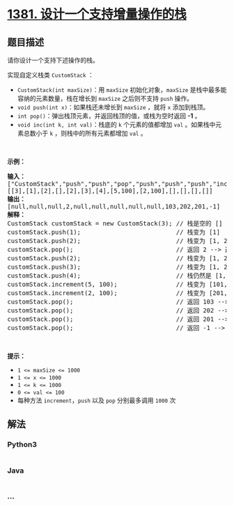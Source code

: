 # [1381. 设计一个支持增量操作的栈](https://leetcode-cn.com/problems/design-a-stack-with-increment-operation)



## 题目描述

<!-- 这里写题目描述 -->

<p>请你设计一个支持下述操作的栈。</p>

<p>实现自定义栈类 <code>CustomStack</code> ：</p>

<ul>
	<li><code>CustomStack(int maxSize)</code>：用 <code>maxSize</code> 初始化对象，<code>maxSize</code> 是栈中最多能容纳的元素数量，栈在增长到 <code>maxSize</code> 之后则不支持 <code>push</code> 操作。</li>
	<li><code>void push(int x)</code>：如果栈还未增长到 <code>maxSize</code> ，就将 <code>x</code> 添加到栈顶。</li>
	<li><code>int pop()</code>：弹出栈顶元素，并返回栈顶的值，或栈为空时返回 <strong>-1</strong> 。</li>
	<li><code>void inc(int k, int val)</code>：栈底的 <code>k</code> 个元素的值都增加 <code>val</code> 。如果栈中元素总数小于 <code>k</code> ，则栈中的所有元素都增加 <code>val</code> 。</li>
</ul>

<p>&nbsp;</p>

<p><strong>示例：</strong></p>

<pre><strong>输入：</strong>
[&quot;CustomStack&quot;,&quot;push&quot;,&quot;push&quot;,&quot;pop&quot;,&quot;push&quot;,&quot;push&quot;,&quot;push&quot;,&quot;increment&quot;,&quot;increment&quot;,&quot;pop&quot;,&quot;pop&quot;,&quot;pop&quot;,&quot;pop&quot;]
[[3],[1],[2],[],[2],[3],[4],[5,100],[2,100],[],[],[],[]]
<strong>输出：</strong>
[null,null,null,2,null,null,null,null,null,103,202,201,-1]
<strong>解释：</strong>
CustomStack customStack = new CustomStack(3); // 栈是空的 []
customStack.push(1);                          // 栈变为 [1]
customStack.push(2);                          // 栈变为 [1, 2]
customStack.pop();                            // 返回 2 --&gt; 返回栈顶值 2，栈变为 [1]
customStack.push(2);                          // 栈变为 [1, 2]
customStack.push(3);                          // 栈变为 [1, 2, 3]
customStack.push(4);                          // 栈仍然是 [1, 2, 3]，不能添加其他元素使栈大小变为 4
customStack.increment(5, 100);                // 栈变为 [101, 102, 103]
customStack.increment(2, 100);                // 栈变为 [201, 202, 103]
customStack.pop();                            // 返回 103 --&gt; 返回栈顶值 103，栈变为 [201, 202]
customStack.pop();                            // 返回 202 --&gt; 返回栈顶值 202，栈变为 [201]
customStack.pop();                            // 返回 201 --&gt; 返回栈顶值 201，栈变为 []
customStack.pop();                            // 返回 -1 --&gt; 栈为空，返回 -1
</pre>

<p>&nbsp;</p>

<p><strong>提示：</strong></p>

<ul>
	<li><code>1 &lt;= maxSize &lt;= 1000</code></li>
	<li><code>1 &lt;= x &lt;= 1000</code></li>
	<li><code>1 &lt;= k &lt;= 1000</code></li>
	<li><code>0 &lt;= val &lt;= 100</code></li>
	<li>每种方法 <code>increment</code>，<code>push</code> 以及 <code>pop</code> 分别最多调用 <code>1000</code> 次</li>
</ul>


## 解法

<!-- 这里可写通用的实现逻辑 -->

<!-- tabs:start -->

### **Python3**

<!-- 这里可写当前语言的特殊实现逻辑 -->

```python

```

### **Java**

<!-- 这里可写当前语言的特殊实现逻辑 -->

```java

```

### **...**

```

```

<!-- tabs:end -->
